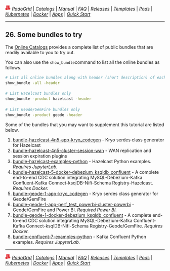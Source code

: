 ![PadoGrid](https://github.com/padogrid/padogrid/raw/develop/images/padogrid-3d-16x16.png) [*PadoGrid*](https://github.com/padogrid) | [*Catalogs*](https://github.com/padogrid/catalog-bundles/blob/master/all-catalog.md) | [*Manual*](https://github.com/padogrid/padogrid/wiki) | [*FAQ*](https://github.com/padogrid/padogrid/wiki/faq) | [*Releases*](https://github.com/padogrid/padogrid/releases) | [*Templates*](https://github.com/padogrid/padogrid/wiki/Using-Bundle-Templates) | [*Pods*](https://github.com/padogrid/padogrid/wiki/Understanding-Padogrid-Pods) | [*Kubernetes*](https://github.com/padogrid/padogrid/wiki/Kubernetes) | [*Docker*](https://github.com/padogrid/padogrid/wiki/Docker) | [*Apps*](https://github.com/padogrid/padogrid/wiki/Apps) | [*Quick Start*](https://github.com/padogrid/padogrid/wiki/Quick-Start)

---

## 26. Some bundles to try

The [Online Catalogs](https://github.com/padogrid/catalog-bundles/blob/master/all-catalog.md) provides a complete list of public bundles that are readily available to you to try out.

You can also use the `show_bundle`command to list all the online bundles as follows.

```bash
# List all online bundles along with header (short description) of each bundle
show_bundle -all -header

# List Hazelcast bundles only
show_bundle -product hazelcast -header

# List Geode/GemFire bundles only
show_bundle -product geode -header
```

Some of the bundles that you may want to supplement this tutorial are listed below.

1. [bundle-hazelcast-4n5-app-kryo_codegen](https://github.com/padogrid/bundle-hazelcast-4n5-app-kryo_codegen) - Kryo serdes class generator for Hazelcast
1. [bundle-hazelcast-4n5-cluster-session-wan](https://github.com/padogrid/bundle-hazelcast-4n5-cluster-session-wan) - WAN replication and session expiration plugins
1. [bundle-hazelcast-examples-python](https://github.com/padogrid/bundle-hazelcast-examples-python) - Hazelcast Python examples. *Requires JupyterLab.*
1. [bundle-hazelcast-5-docker-debezium_ksqldb_confluent](https://github.com/padogrid/bundle-hazelcast-5-docker-debezium_ksqldb_confluent) - A complete end-to-end CDC solution integrating MySQL-Debezium-Kafka Confluent-Kafka Connect-ksqlDB-Nifi-Schema Registry-Hazelcast. *Requires Docker.*
1. [bundle-geode-1-app-kryo_codegen](https://github.com/padogrid/bundle-geode-1-docker-debezium_ksqldb_confluent) - Kryo serdes class generator for Geode/GemFire
1. [bundle-geode-1-app-perf_test_powerbi-cluster-powerbi](https://github.com/padogrid/bundle-geode-1-app-perf_test_powerbi-cluster-powerbi) - Geode/GemFire and Power BI. *Required Power BI.*
1. [bundle-geode-1-docker-debezium_ksqldb_confluent](https://github.com/padogrid/bundle-geode-1-docker-debezium_ksqldb_confluent) - A complete end-to-end CDC solution integrating MySQL-Debezium-Kafka Confluent-Kafka Connect-ksqlDB-Nifi-Schema Registry-Geode/GemFire. *Requires Docker.*
1. [bundle-confluent-7-examples-python](https://github.com/padogrid/bundle-confluent-7-examples-python) - Kafka Confluent Python examples. *Requires JupyterLab.*

---

![PadoGrid](https://github.com/padogrid/padogrid/raw/develop/images/padogrid-3d-16x16.png) [*PadoGrid*](https://github.com/padogrid) | [*Catalogs*](https://github.com/padogrid/catalog-bundles/blob/master/all-catalog.md) | [*Manual*](https://github.com/padogrid/padogrid/wiki) | [*FAQ*](https://github.com/padogrid/padogrid/wiki/faq) | [*Releases*](https://github.com/padogrid/padogrid/releases) | [*Templates*](https://github.com/padogrid/padogrid/wiki/Using-Bundle-Templates) | [*Pods*](https://github.com/padogrid/padogrid/wiki/Understanding-Padogrid-Pods) | [*Kubernetes*](https://github.com/padogrid/padogrid/wiki/Kubernetes) | [*Docker*](https://github.com/padogrid/padogrid/wiki/Docker) | [*Apps*](https://github.com/padogrid/padogrid/wiki/Apps) | [*Quick Start*](https://github.com/padogrid/padogrid/wiki/Quick-Start)
